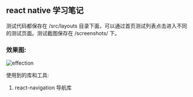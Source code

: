 ## react native 学习笔记

测试代码都保存在 /src/layouts 目录下面，可以通过首页测试列表点击进入不同的测试页面。测试截图保存在 /screenshots/ 下。

### 效果图:

![effection](https://github.com/tjx666/react-native-notes/blob/master/screenshots/effection.gif?raw=true)

使用到的库和工具:

1. react-navigation 导航库
